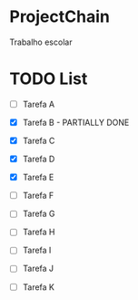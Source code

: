 # ProjectChain
Trabalho escolar


# TODO List

- [ ] Tarefa A
- [X] Tarefa B - PARTIALLY DONE
- [X] Tarefa C
- [X] Tarefa D
- [X] Tarefa E
- [ ] Tarefa F
- [ ] Tarefa G
- [ ] Tarefa H
- [ ] Tarefa I
- [ ] Tarefa J
- [ ] Tarefa K


